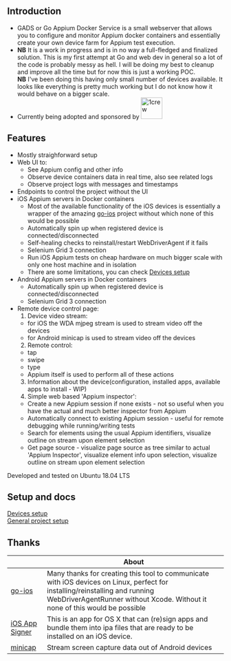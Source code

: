 ## Introduction

* GADS or Go Appium Docker Service is a small webserver that allows you to configure and monitor Appium docker containers and essentially create your own device farm for Appium test execution.   
* **NB** It is a work in progress and is in no way a full-fledged and finalized solution. This is my first attempt at Go and web dev in general so a lot of the code is probably messy as hell. I will be doing my best to cleanup and improve all the time but for now this is just a working POC.  
**NB** I've been doing this having only small number of devices available. It looks like everything is pretty much working but I do not know how it would behave on a bigger scale.  
* Currently being adopted and sponsored by <a href="https://1crew.com"><img src="https://1crew.com/StaticResources/1Crew_3D.png" alt="1crew" width="50"/><a/>  

## Features
* Mostly straighforward setup  
* Web UI to:  
  * See Appium config and other info  
  * Observe device containers data in real time, also see related logs  
  * Observe project logs with messages and timestamps  
* Endpoints to control the project without the UI  
* iOS Appium servers in Docker containers  
  - Most of the available functionality of the iOS devices is essentially a wrapper of the amazing [go-ios](https://github.com/danielpaulus/go-ios) project without which none of this would be possible  
  - Automatically spin up when registered device is connected/disconnected  
  - Self-healing checks to reinstall/restart WebDriverAgent if it fails  
  - Selenium Grid 3 connection  
  - Run iOS Appium tests on cheap hardware on much bigger scale with only one host machine and in isolation  
  - There are some limitations, you can check [Devices setup](./docs/devices-setup.md)  
* Android Appium servers in Docker containers  
  - Automatically spin up when registered device is connected/disconnected  
  - Selenium Grid 3 connection  
* Remote device control page:  
  1. Device video stream:  
    - for iOS the WDA mjpeg stream is used to stream video off the devices  
    - for Android minicap is used to stream video off the devices  
  2. Remote control:  
    - tap  
    - swipe  
    - type  
    - Appium itself is used to perform all of these actions  
  3. Information about the device(configuration, installed apps, available apps to install - WIP)  
  4. Simple web based 'Appium inspector':  
    - Create a new Appium session if none exists - not so useful when you have the actual and much better inspector from Appium  
    - Automatically connect to existing Appium session - useful for remote debugging while running/writing tests  
    - Search for elements using the usual Appium identifiers, visualize outline on stream upon element selection  
    - Get page source - visualize page source as tree similar to actual 'Appium Inspector', visualize element info upon selection, visualize outline on stream upon element selection  

Developed and tested on Ubuntu 18.04 LTS  

## Setup and docs  
[Devices setup](./docs/devices-setup.md)  
[General project setup](./docs/project-setup.md)  

## Thanks

| |About|
|---|---|
|[go-ios](https://github.com/danielpaulus/go-ios)|Many thanks for creating this tool to communicate with iOS devices on Linux, perfect for installing/reinstalling and running WebDriverAgentRunner without Xcode. Without it none of this would be possible|
|[iOS App Signer](https://github.com/DanTheMan827/ios-app-signer)|This is an app for OS X that can (re)sign apps and bundle them into ipa files that are ready to be installed on an iOS device.|
|[minicap](https://github.com/DeviceFarmer/minicap)|Stream screen capture data out of Android devices|

